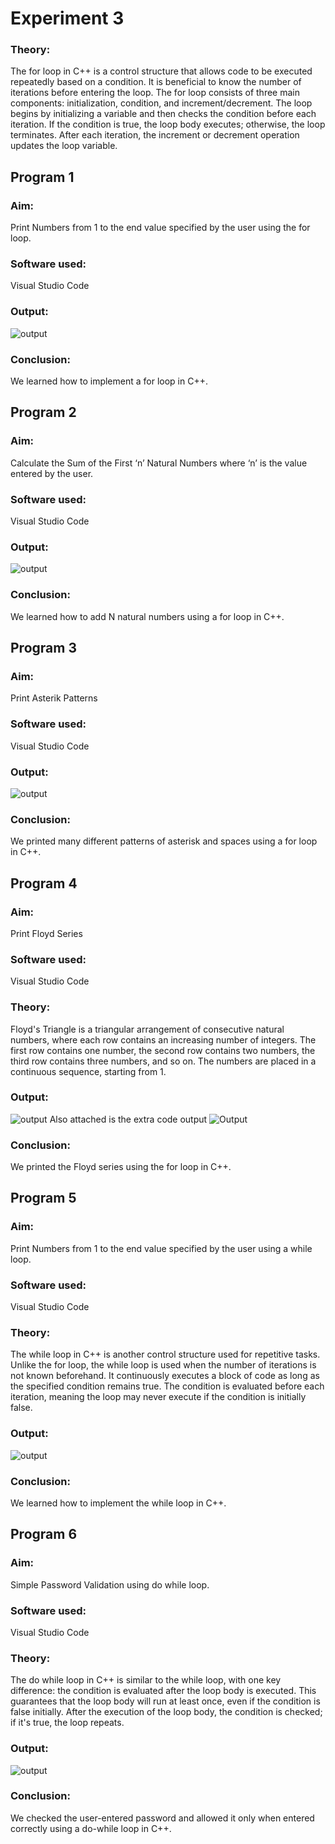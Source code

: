 # Experiment 3

### Theory: 
The for loop in C++ is a control structure that allows code to be executed repeatedly based on a condition. It is beneficial to know the number of iterations before entering the loop. The for loop consists of three main components: initialization, condition, and increment/decrement. The loop begins by initializing a variable and then checks the condition before each iteration. If the condition is true, the loop body executes; otherwise, the loop terminates. After each iteration, the increment or decrement operation updates the loop variable.

## Program 1
### Aim: 
Print Numbers from 1 to the end value specified by the user using the for loop. 
### Software used: 
Visual Studio Code
### Output:
![output](ForLoop.jpg)
### Conclusion:
We learned how to implement a for loop in C++. 

## Program 2
### Aim: 
Calculate the Sum of the First ‘n’ Natural Numbers where ‘n’ is the value entered by the user. 
### Software used: 
Visual Studio Code
### Output:
![output](SumofNNumbers.jpg)
### Conclusion:
We learned how to add N natural numbers using a for loop in C++. 

## Program 3
### Aim: 
Print Asterik Patterns
### Software used: 
Visual Studio Code
### Output:
![output](AsterikPatterns.jpg)
### Conclusion:
We printed many different patterns of asterisk and spaces using a for loop in C++. 

## Program 4
### Aim: 
Print Floyd Series
### Software used: 
Visual Studio Code
### Theory:
Floyd's Triangle is a triangular arrangement of consecutive natural numbers, where each row contains an increasing number of integers. The first row contains one number, the second row contains two numbers, the third row contains three numbers, and so on. The numbers are placed in a continuous sequence, starting from 1.
### Output:
![output](FloydSeries.jpg)
Also attached is the extra code output
![Output](FloydAlphabets.jpg)
### Conclusion:
We printed the Floyd series using the for loop in C++. 

## Program 5
### Aim: 
Print Numbers from 1 to the end value specified by the user using a while loop. 
### Software used: 
Visual Studio Code
### Theory:
The while loop in C++ is another control structure used for repetitive tasks. Unlike the for loop, the while loop is used when the number of iterations is not known beforehand. It continuously executes a block of code as long as the specified condition remains true. The condition is evaluated before each iteration, meaning the loop may never execute if the condition is initially false.
### Output:
![output](WhileLoop.jpg)
### Conclusion:
We learned how to implement the while loop in C++. 

## Program 6
### Aim: 
Simple Password Validation using do while loop. 
### Software used: 
Visual Studio Code
### Theory:
The do while loop in C++ is similar to the while loop, with one key difference: the condition is evaluated after the loop body is executed. This guarantees that the loop body will run at least once, even if the condition is false initially. After the execution of the loop body, the condition is checked; if it's true, the loop repeats.
### Output:
![output](PasswordValidation.jpg)
### Conclusion:
We checked the user-entered password and allowed it only when entered correctly using a do-while loop in C++. 
